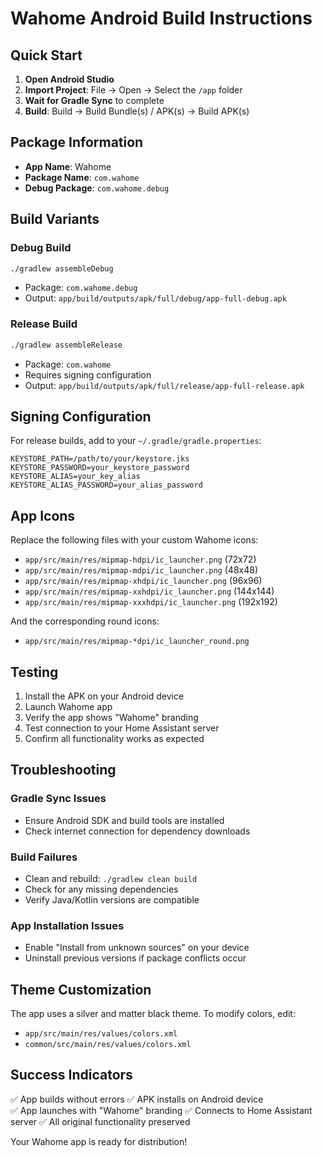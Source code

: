 # Wahome Android Build Instructions

## Quick Start

1. **Open Android Studio**
2. **Import Project**: File → Open → Select the `/app` folder
3. **Wait for Gradle Sync** to complete
4. **Build**: Build → Build Bundle(s) / APK(s) → Build APK(s)

## Package Information

- **App Name**: Wahome
- **Package Name**: `com.wahome`
- **Debug Package**: `com.wahome.debug`

## Build Variants

### Debug Build
```bash
./gradlew assembleDebug
```
- Package: `com.wahome.debug`
- Output: `app/build/outputs/apk/full/debug/app-full-debug.apk`

### Release Build
```bash
./gradlew assembleRelease
```
- Package: `com.wahome`
- Requires signing configuration
- Output: `app/build/outputs/apk/full/release/app-full-release.apk`

## Signing Configuration

For release builds, add to your `~/.gradle/gradle.properties`:

```properties
KEYSTORE_PATH=/path/to/your/keystore.jks
KEYSTORE_PASSWORD=your_keystore_password
KEYSTORE_ALIAS=your_key_alias
KEYSTORE_ALIAS_PASSWORD=your_alias_password
```

## App Icons

Replace the following files with your custom Wahome icons:
- `app/src/main/res/mipmap-hdpi/ic_launcher.png` (72x72)
- `app/src/main/res/mipmap-mdpi/ic_launcher.png` (48x48)
- `app/src/main/res/mipmap-xhdpi/ic_launcher.png` (96x96)
- `app/src/main/res/mipmap-xxhdpi/ic_launcher.png` (144x144)
- `app/src/main/res/mipmap-xxxhdpi/ic_launcher.png` (192x192)

And the corresponding round icons:
- `app/src/main/res/mipmap-*dpi/ic_launcher_round.png`

## Testing

1. Install the APK on your Android device
2. Launch Wahome app
3. Verify the app shows "Wahome" branding
4. Test connection to your Home Assistant server
5. Confirm all functionality works as expected

## Troubleshooting

### Gradle Sync Issues
- Ensure Android SDK and build tools are installed
- Check internet connection for dependency downloads

### Build Failures
- Clean and rebuild: `./gradlew clean build`
- Check for any missing dependencies
- Verify Java/Kotlin versions are compatible

### App Installation Issues
- Enable "Install from unknown sources" on your device
- Uninstall previous versions if package conflicts occur

## Theme Customization

The app uses a silver and matter black theme. To modify colors, edit:
- `app/src/main/res/values/colors.xml`
- `common/src/main/res/values/colors.xml`

## Success Indicators

✅ App builds without errors
✅ APK installs on Android device  
✅ App launches with "Wahome" branding
✅ Connects to Home Assistant server
✅ All original functionality preserved

Your Wahome app is ready for distribution!